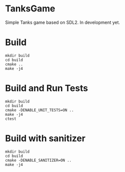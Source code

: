 # TanksGame
Simple Tanks game based on SDL2. In development yet.
# Build
```
mkdir build
cd build
cmake ..
make -j4
```
# Build and Run Tests
```
mkdir build
cd build
cmake -DENABLE_UNIT_TESTS=ON ..
make -j4
ctest
```

# Build with sanitizer
```
mkdir build
cd build
cmake -DENABLE_SANITIZER=ON ..
make -j4
```
